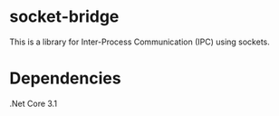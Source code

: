 # socket-bridge
This is a library for Inter-Process Communication (IPC) using sockets.

# Dependencies
.Net Core 3.1
